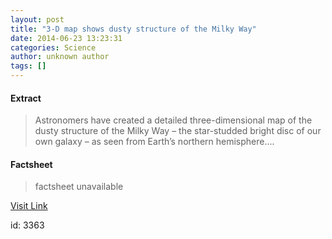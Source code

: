 ```yaml
---
layout: post
title: "3-D map shows dusty structure of the Milky Way"
date: 2014-06-23 13:23:31
categories: Science
author: unknown author
tags: []
---
```



#### Extract
>Astronomers have created a detailed three-dimensional map of the dusty structure of the Milky Way – the star-studded bright disc of our own galaxy – as seen from Earth’s northern hemisphere....

#### Factsheet
>factsheet unavailable

[Visit Link](http://feeds.sciencedaily.com/~r/sciencedaily/~3/lJgbkmcx8QA/140623092331.htm)

id:    3363
